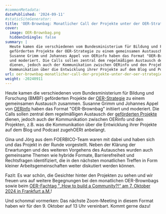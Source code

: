 ```yaml
---
#commonMetadata:
datePublished: '2024-09-11'
#staticSiteGenerator:
title: 'OER-Brownbag: Monatlicher Call der Projekte unter der OER-Strategie (OE_COM)'
cover:
  image: OER-Brownbag.png
  hiddenInSingle: false
summary: |
  Heute kamen die verschiedenen vom Bundesministerium für Bildung und Forschung (BMBF)
  geförderten Projekte der OER-Strategie zu einem gemeinsamen Austausch zusammen.
  Susanne Grimm und Johannes Appel von OERinfo haben das Format "OER-Brownbag" initiiert
  und moderiert. Die Calls sollen zentral dem regelmäßigen Austausch der geförderten Projekte
  dienen, jedoch auch der Kommunikation zwischen OERinfo und den Projekten, z.B. was die
  Kommunikation über die Entwicklung ihrer Projekte auf dem Blog und Podcast zugehOERt anbelangt. 
url: oer-brownbag-monatlicher-call-der-projekte-unter-der-oer-strategie-oe_com
weight: -20240911
---
```


Heute kamen die verschiedenen vom Bundesministerium für Bildung und Forschung (BMBF) geförderten Projekte der [OER-Strategie](https://www.oer-strategie.de/) zu einem gemeinsamen Austausch zusammen. Susanne Grimm und Johannes Appel von [OERinfo](https://open-educational-resources.de/) haben das Format "OER-Brownbag" initiiert und moderiert. Die Calls sollen zentral dem regelmäßigen Austausch der [geförderten Projekte](https://www.oer-strategie.de/foerdern/gefoerderte-projekte/) dienen, jedoch auch der Kommunikation zwischen OERinfo und den Projekten, z.B. was die Kommunikation über die Entwicklung ihrer Projekte auf dem Blog und Podcast zugehOERt anbelangt. 

Gina und Jörg aus dem FOERBICO-Team waren mit dabei und haben sich und das Projekt in der Runde vorgestellt. Neben der Klärung der Erwartungen und des weiteren Vorgehens des Autausches wurden auch gemeinsame Themen wie hybride Formate, Barrierefreiheit und Rechtsfragen identifiziert, die in den nächsten monatlichen Treffen in Form kleiner Arbeitsgemeinschaften weiter diskutiert werden können. 

Fazit: Es war schön, die Gesichter hinter den Projekten zu sehen und wir freuen uns auf weitere Begegnungen bei den monatlichen OER-Brownbags sowie beim [OER-Fachtag "„How to build a Community?!“ am 7. Oktober 2024 in Frankfurt a.M.](https://open-educational-resources.de/oerinfo-fachtag/)!

Und schonmal vormerken: Das nächste Zoom-Meeting in diesem Format haben wir für den 9. Oktober auf 13 Uhr vereinbart. Kommt gerne dazu! 